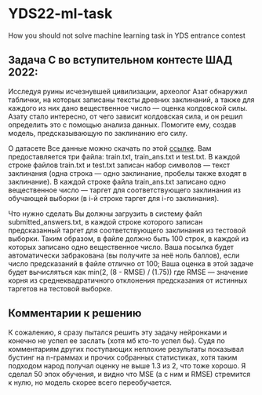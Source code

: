 # YDS22-ml-task
How you should not solve machine learning task in YDS entrance contest

## Задача С во вступительном контесте ШАД 2022:

Исследуя руины исчезнувшей цивилизации, археолог Азат обнаружил таблички, на которых записаны тексты древних заклинаний, а также для каждого из них дано вещественное число — оценка колдовской силы. Азату стало интересно, от чего зависит колдовская сила, и он решил определить это с помощью анализа данных. Помогите ему, создав модель, предсказывающую по заклинанию его силу.

О датасете
Все данные можно скачать по этой [ссылке](https://disk.yandex.ru/d/CbUbRFHXy7jHLw).
Вам предоставляется три файла: train.txt, train_ans.txt и test.txt. В каждой строке файлов train.txt и test.txt записан набор символов — текст заклинания (одна строка — одно заклинание, пробелы также входят в заклинание). В каждой строке файла train_ans.txt записано одно вещественное число — таргет для соответствующего заклинания из обучающей выборки (в i-й строке таргет для i-го заклинания).

Что нужно сделать
Вы должны загрузить в систему файл submitted_answers.txt, в каждой строке которого записан предсказанный таргет для соответствующего заклинания из тестовой выборки. Таким образом, в файле должно быть 100 строк, в каждой из которых записано одно вещественное число.
Ваша посылка будет автоматически забракована (вы получите за неё ноль баллов), если число предсказаний в файле отлично от 100;
Ваша оценка в этой задаче будет вычисляться как
min(2, (8 - RMSE) / (1.75))
где RMSE — значение корня из среднеквадратичного отклонения предсказания от истинных таргетов на тестовой выборке.

## Комментарии к решению

К сожалению, я сразу пытался решить эту задачу нейронками и конечно не успел ее заслать (хотя мб кто-то успел бы). Судя по комментариям других поступающих неплохие результаты показывал бустинг на n-граммах и прочих собранных статистиках, хотя таким подходом народ получал оценку не выше 1.3 из 2, что тоже хорошо. Я сделал 50 эпох обучения, и видно что MSE (а с ним и RMSE) стремится к нулю, но модель скорее всего переобучается.
